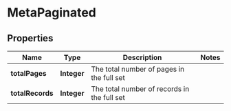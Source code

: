 

# MetaPaginated

## Properties

Name | Type | Description | Notes
------------ | ------------- | ------------- | -------------
**totalPages** | **Integer** | The total number of pages in the full set | 
**totalRecords** | **Integer** | The total number of records in the full set | 



